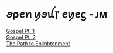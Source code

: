 <html>
<body>

<h1>ꪮρꫀꪀ ꪗꪮꪊ᥅ ꫀꪗꫀᦓ - ᴊᴍ</h1>

<a href="https://raw.githubusercontent.com/crackiechancv/eyeswideopen/fb4c3451f044e3ef09e18d2cb6e7dd7bc5f9c949/gospel1.png">Gospel Pt. 1</a><br>
<a href="https://raw.githubusercontent.com/crackiechancv/eyeswideopen/fb4c3451f044e3ef09e18d2cb6e7dd7bc5f9c949/gospel2.png">Gospel Pt. 2</a><br>
<a href="https://raw.githubusercontent.com/crackiechancv/eyeswideopen/fb4c3451f044e3ef09e18d2cb6e7dd7bc5f9c949/thepathtoenlightenment.png">The Path to Enlightenment</a>

</body>
</html>
